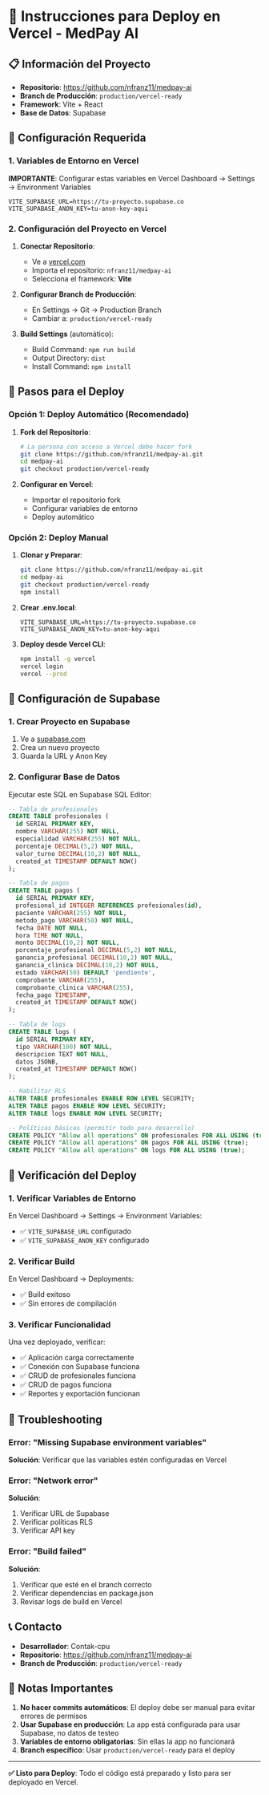 # 🚀 Instrucciones para Deploy en Vercel - MedPay AI

## 📋 Información del Proyecto

- **Repositorio**: https://github.com/nfranz11/medpay-ai
- **Branch de Producción**: `production/vercel-ready`
- **Framework**: Vite + React
- **Base de Datos**: Supabase

## 🔧 Configuración Requerida

### 1. Variables de Entorno en Vercel

**IMPORTANTE**: Configurar estas variables en Vercel Dashboard → Settings → Environment Variables

```env
VITE_SUPABASE_URL=https://tu-proyecto.supabase.co
VITE_SUPABASE_ANON_KEY=tu-anon-key-aqui
```

### 2. Configuración del Proyecto en Vercel

1. **Conectar Repositorio**:
   - Ve a [vercel.com](https://vercel.com)
   - Importa el repositorio: `nfranz11/medpay-ai`
   - Selecciona el framework: **Vite**

2. **Configurar Branch de Producción**:
   - En Settings → Git → Production Branch
   - Cambiar a: `production/vercel-ready`

3. **Build Settings** (automático):
   - Build Command: `npm run build`
   - Output Directory: `dist`
   - Install Command: `npm install`

## 🎯 Pasos para el Deploy

### Opción 1: Deploy Automático (Recomendado)

1. **Fork del Repositorio**:
   ```bash
   # La persona con acceso a Vercel debe hacer fork
   git clone https://github.com/nfranz11/medpay-ai.git
   cd medpay-ai
   git checkout production/vercel-ready
   ```

2. **Configurar en Vercel**:
   - Importar el repositorio fork
   - Configurar variables de entorno
   - Deploy automático

### Opción 2: Deploy Manual

1. **Clonar y Preparar**:
   ```bash
   git clone https://github.com/nfranz11/medpay-ai.git
   cd medpay-ai
   git checkout production/vercel-ready
   npm install
   ```

2. **Crear .env.local**:
   ```env
   VITE_SUPABASE_URL=https://tu-proyecto.supabase.co
   VITE_SUPABASE_ANON_KEY=tu-anon-key-aqui
   ```

3. **Deploy desde Vercel CLI**:
   ```bash
   npm install -g vercel
   vercel login
   vercel --prod
   ```

## 🔐 Configuración de Supabase

### 1. Crear Proyecto en Supabase

1. Ve a [supabase.com](https://supabase.com)
2. Crea un nuevo proyecto
3. Guarda la URL y Anon Key

### 2. Configurar Base de Datos

Ejecutar este SQL en Supabase SQL Editor:

```sql
-- Tabla de profesionales
CREATE TABLE profesionales (
  id SERIAL PRIMARY KEY,
  nombre VARCHAR(255) NOT NULL,
  especialidad VARCHAR(255) NOT NULL,
  porcentaje DECIMAL(5,2) NOT NULL,
  valor_turno DECIMAL(10,2) NOT NULL,
  created_at TIMESTAMP DEFAULT NOW()
);

-- Tabla de pagos
CREATE TABLE pagos (
  id SERIAL PRIMARY KEY,
  profesional_id INTEGER REFERENCES profesionales(id),
  paciente VARCHAR(255) NOT NULL,
  metodo_pago VARCHAR(50) NOT NULL,
  fecha DATE NOT NULL,
  hora TIME NOT NULL,
  monto DECIMAL(10,2) NOT NULL,
  porcentaje_profesional DECIMAL(5,2) NOT NULL,
  ganancia_profesional DECIMAL(10,2) NOT NULL,
  ganancia_clinica DECIMAL(10,2) NOT NULL,
  estado VARCHAR(50) DEFAULT 'pendiente',
  comprobante VARCHAR(255),
  comprobante_clinica VARCHAR(255),
  fecha_pago TIMESTAMP,
  created_at TIMESTAMP DEFAULT NOW()
);

-- Tabla de logs
CREATE TABLE logs (
  id SERIAL PRIMARY KEY,
  tipo VARCHAR(100) NOT NULL,
  descripcion TEXT NOT NULL,
  datos JSONB,
  created_at TIMESTAMP DEFAULT NOW()
);

-- Habilitar RLS
ALTER TABLE profesionales ENABLE ROW LEVEL SECURITY;
ALTER TABLE pagos ENABLE ROW LEVEL SECURITY;
ALTER TABLE logs ENABLE ROW LEVEL SECURITY;

-- Políticas básicas (permitir todo para desarrollo)
CREATE POLICY "Allow all operations" ON profesionales FOR ALL USING (true);
CREATE POLICY "Allow all operations" ON pagos FOR ALL USING (true);
CREATE POLICY "Allow all operations" ON logs FOR ALL USING (true);
```

## 🚀 Verificación del Deploy

### 1. Verificar Variables de Entorno

En Vercel Dashboard → Settings → Environment Variables:
- ✅ `VITE_SUPABASE_URL` configurado
- ✅ `VITE_SUPABASE_ANON_KEY` configurado

### 2. Verificar Build

En Vercel Dashboard → Deployments:
- ✅ Build exitoso
- ✅ Sin errores de compilación

### 3. Verificar Funcionalidad

Una vez deployado, verificar:
- ✅ Aplicación carga correctamente
- ✅ Conexión con Supabase funciona
- ✅ CRUD de profesionales funciona
- ✅ CRUD de pagos funciona
- ✅ Reportes y exportación funcionan

## 🔧 Troubleshooting

### Error: "Missing Supabase environment variables"

**Solución**: Verificar que las variables estén configuradas en Vercel

### Error: "Network error"

**Solución**: 
1. Verificar URL de Supabase
2. Verificar políticas RLS
3. Verificar API key

### Error: "Build failed"

**Solución**:
1. Verificar que esté en el branch correcto
2. Verificar dependencias en package.json
3. Revisar logs de build en Vercel

## 📞 Contacto

- **Desarrollador**: Contak-cpu
- **Repositorio**: https://github.com/nfranz11/medpay-ai
- **Branch de Producción**: `production/vercel-ready`

## 🎯 Notas Importantes

1. **No hacer commits automáticos**: El deploy debe ser manual para evitar errores de permisos
2. **Usar Supabase en producción**: La app está configurada para usar Supabase, no datos de testeo
3. **Variables de entorno obligatorias**: Sin ellas la app no funcionará
4. **Branch específico**: Usar `production/vercel-ready` para el deploy

---

**✅ Listo para Deploy**: Todo el código está preparado y listo para ser deployado en Vercel. 